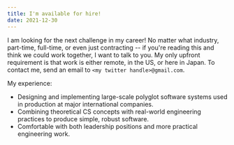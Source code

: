```yaml
---
title: I'm available for hire!
date: 2021-12-30
---
```


I am looking for the next challenge in my career!
No matter what industry, part-time, full-time, or even just contracting -- if you're reading this and think we could work together, I want to talk to you.
My only upfront requirement is that work is either remote, in the US, or here in Japan.
To contact me, send an email to `<my twitter handle>@gmail.com`.

My experience:

- Designing and implementing large-scale polyglot software systems used in production at major international companies.
- Combining theoretical CS concepts with real-world engineering practices to produce simple, robust software.
- Comfortable with both leadership positions and more practical engineering work.
